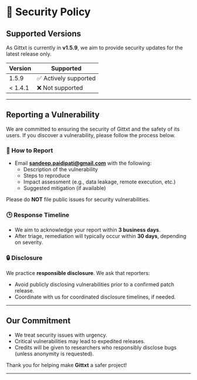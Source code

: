 # 🔐 Security Policy

## Supported Versions

As Gittxt is currently in **v1.5.9**, we aim to provide security updates for the latest release only.

| Version | Supported          |
|---------|--------------------|
| 1.5.9   | ✅ Actively supported |
| < 1.4.1 | ❌ Not supported     |

---

## Reporting a Vulnerability

We are committed to ensuring the security of Gittxt and the safety of its users. If you discover a vulnerability, please follow the process below.

### 📩 How to Report
- Email **sandeep.paidipati@gmail.com** with the following:
  - Description of the vulnerability
  - Steps to reproduce
  - Impact assessment (e.g., data leakage, remote execution, etc.)
  - Suggested mitigation (if available)
  
Please do **NOT** file public issues for security vulnerabilities.

### 🕒 Response Timeline
- We aim to acknowledge your report within **3 business days**.
- After triage, remediation will typically occur within **30 days**, depending on severity.

### 🔒 Disclosure
We practice **responsible disclosure**. We ask that reporters:
- Avoid publicly disclosing vulnerabilities prior to a confirmed patch release.
- Coordinate with us for coordinated disclosure timelines, if needed.

---

## Our Commitment
- We treat security issues with urgency.
- Critical vulnerabilities may lead to expedited releases.
- Credits will be given to researchers who responsibly disclose bugs (unless anonymity is requested).

Thank you for helping make **Gittxt** a safer project!

---